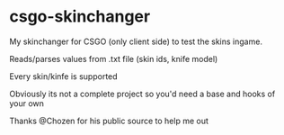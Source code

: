 # csgo-skinchanger
 My skinchanger for CSGO (only client side) to test the skins ingame.
 
 Reads/parses values from .txt file (skin ids, knife model)
 
 Every skin/kinfe is supported

 Obviously its not a complete project so you'd need a base and hooks of your own
 
 Thanks @Chozen for his public source to help me out